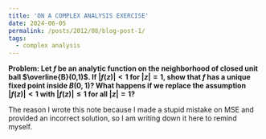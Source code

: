 ```yaml
---
title: 'ON A COMPLEX ANALYSIS EXERCISE'
date: 2024-06-05
permalink: /posts/2012/08/blog-post-1/
tags:
  - complex analysis
---
```


**Problem: Let $f$ be an analytic function on the neighborhood of closed unit ball $\overline{B}(0,1)$. If $|f(z)| <1$ for $|z|=1$, show that $f$ has a unique fixed point inside $B(0,1)$? What happens if we replace the assumption $|f(z)| <1$ with $|f(z)|\le 1$ for all $|z|=1$?**

The reason I wrote this note because I made a stupid mistake on MSE and provided an incorrect solution, so I am writing down it here to remind myself. 


